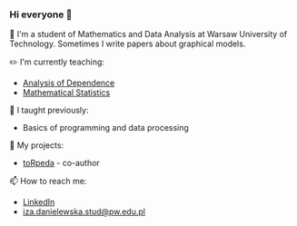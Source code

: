 ### Hi everyone 👋

:mega: I'm a student of Mathematics and Data Analysis at Warsaw University of Technology. Sometimes I write papers about graphical models.


:pencil2: I'm currently teaching:
- [Analysis of Dependence](https://github.com/danielewskai/AZ_2025L)
- [Mathematical Statistics](https://github.com/danielewskai/SM_2025L)

:pencil: I taught previously:
- Basics of programming and data processing

🔭 My projects:
- [toRpeda](https://github.com/kozaka93/toRpEDA) - co-author


📫 How to reach me:
- [LinkedIn](www.linkedin.com/in/iza-danielewska)
- iza.danielewska.stud@pw.edu.pl


<!--
**danielewskai/danielewskai** is a ✨ _special_ ✨ repository because its `README.md` (this file) appears on your GitHub profile.

Here are some ideas to get you started:

- 🔭 I’m currently working on ...
- 🌱 I’m currently learning ...
- 👯 I’m looking to collaborate on ...
- 🤔 I’m looking for help with ...
- 💬 Ask me about ...
- 📫 How to reach me: ...
- 😄 Pronouns: ...
- ⚡ Fun fact: ...
-->
